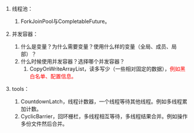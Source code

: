 

1. 线程池：  
    1. ForkJoinPool与CompletableFuture。  

1. 并发容器：  
    1. 什么是变量？为什么需要变量？使用什么样的变量（全局、成员、局部）？  
    2. 什么时候使用并发容器？选择哪个并发容器？  
        1. CopyOnWriteArrayList，读多写少（一些相对固定的数据），<font color = "red">例如黑白名单、配置信息。</font>  

2. tools：  
    1. CountdownLatch，线程计数器，一个线程等待其他线程。例如多线程累加计数。  
    2. CyclicBarrier，回环栅栏，多线程相互等待，多线程结果合并。例如操作多份文件然后合并。  


<!--
找出5亿个整数的文件中的重复数

-->


    